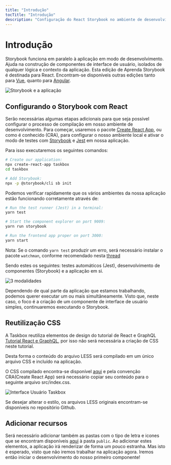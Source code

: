 ```yaml
---
title: "Introdução"
tocTitle: "Introdução"
description: "Configuração do React Storybook no ambiente de desenvolvimento"
---
```


# Introdução

Storybook funciona em paralelo à aplicação em modo de desenvolvimento.
Ajuda na construção de componentes de interface de usuário, isolados de qualquer lógica e contexto da aplicação.
Esta edição de Aprenda Storybook é destinada para React.
Encontram-se disponíveis outras edições tanto para [Vue](/vue/pt/get-started), quanto para [Angular](/angular/pt/get-started).

![Storybook e a aplicação](/storybook-relationship.jpg)

## Configurando o Storybook com React

Serão necessárias algumas etapas adicionais para que seja possível configurar o processo de compilação em nosso ambiente de desenvolvimento.
Para começar, usaremos o pacote [Create React App](https://github.com/facebook/create-react-app), ou como é conhecido (CRA), para configurar o nosso ambiente local e ativar o modo de testes com [Storybook](https://storybook.js.org/) e 
[Jest](https://facebook.github.io/jest/) em nossa aplicação.

Para isso executaremos os seguintes comandos:

```bash
# Create our application:
npx create-react-app taskbox
cd taskbox

# Add Storybook:
npx -p @storybook/cli sb init
```

Podemos verificar rapidamente que os vários ambientes da nossa aplicação estão funcionando corretamente através de:

```bash
# Run the test runner (Jest) in a terminal:
yarn test

# Start the component explorer on port 9009:
yarn run storybook

# Run the frontend app proper on port 3000:
yarn start
```

<div class="aside">
  Nota: Se o comando <code>yarn test</code> produzir um erro, será necessário instalar o pacote <code>watchman</code>, conforme recomendado nesta <a href="https://github.com/facebook/create-react-app/issues/871#issuecomment-252297884">thread</a>
</div>

Sendo estes os seguintes: testes automáticos (Jest), desenvolvimento de componentes (Storybook) e a aplicação em si.

![3 modalidades](/app-three-modalities.png)


Dependendo de qual parte da aplicação que estamos trabalhando, podemos querer executar um ou mais simultâneamente.
Visto que, neste caso, o foco é a criação de um componente de interface de usuário simples, continuaremos executando o Storybook.

## Reutilização CSS

A Taskbox reutiliza elementos de design do tutorial de React e GraphQL
[Tutorial React e GraphQL](https://blog.hichroma.com/graphql-react-tutorial-part-1-6-d0691af25858), por isso não será necessária a criação de CSS neste tutorial. 

Desta forma o conteúdo do arquivo LESS será compilado em um único arquivo CSS e incluído na aplicação.

O CSS compilado encontra-se disponível [aqui](https://github.com/hichroma/learnstorybook-code/blob/master/src/index.css) e pela convenção CRA(Create React App) será necessário copiar seu conteúdo para o seguinte arquivo src/index.css.

![Interface Usuário Taskbox](/ss-browserchrome-taskbox-learnstorybook.png)

<div class="aside">
  Se desejar alterar o estilo, os arquivos LESS originais encontram-se disponíveis no repositório Github.
</div>

## Adicionar recursos

Será necessário adicionar também as pastas com o tipo de letra e icones que se encontram disponíveis [aqui](https://github.com/hichroma/learnstorybook-code/tree/master/public) à pasta `public`. Ao adicionar estes elementos, a aplicação irá renderizar de forma um pouco estranha. 
Mas isto é esperado, visto que não iremos trabalhar na aplicação agora.
Iremos então iniciar o desenvolvimento do nosso primeiro componente!
